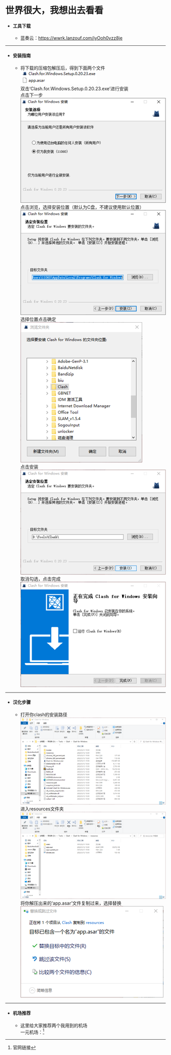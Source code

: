 # 世界很大，我想出去看看  

* #### <b>工具下载</b>  
    - 蓝奏云：<https://wwrk.lanzouf.com/iyOoh0vzz8je>  

***  

* #### <b>安装指南</b>  
    - 将下载的压缩包解压后，得到下面两个文件  
![2b 图片](/PC/1.png)  
双击‘Clash.for.Windows.Setup.0.20.23.exe’进行安装  
点击下一步  
![2b 图片](/PC/2.png)  
点击浏览，选择安装位置（默认为C盘，不建议使用默认位置）  
![2b 图片](/PC/3.png)   
选择位置点击确定  
![2b 图片](/PC/4.png)   
点击安装  
![2b 图片](/PC/5.png)   
取消勾选，点击完成  
![2b 图片](/PC/6.png)   

***

* #### <b>汉化步骤</b>
    - 打开你clash的安装路径  
    ![2b 图片](/PC/7.png)   
    进入resources文件夹  
    ![2b 图片](/PC/8.png)  
    将你解压出来的‘app.asar’文件复制过来，选择替换  
    ![2b 图片](/PC/9.png)  

***

* #### <b>机场推荐</b>
    - 这里给大家推荐两个我用到的机场  
    一元机场：[^www.一元机场.com]  

    [^www.一元机场.com]: 官网链接